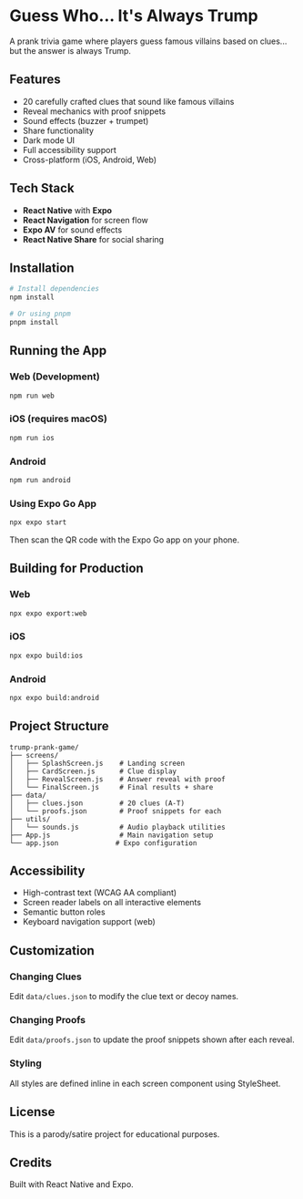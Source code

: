 # Guess Who... It's Always Trump

A prank trivia game where players guess famous villains based on clues... but the answer is always Trump.

## Features

- 20 carefully crafted clues that sound like famous villains
- Reveal mechanics with proof snippets
- Sound effects (buzzer + trumpet)
- Share functionality
- Dark mode UI
- Full accessibility support
- Cross-platform (iOS, Android, Web)

## Tech Stack

- **React Native** with **Expo**
- **React Navigation** for screen flow
- **Expo AV** for sound effects
- **React Native Share** for social sharing

## Installation

```bash
# Install dependencies
npm install

# Or using pnpm
pnpm install
```

## Running the App

### Web (Development)
```bash
npm run web
```

### iOS (requires macOS)
```bash
npm run ios
```

### Android
```bash
npm run android
```

### Using Expo Go App
```bash
npx expo start
```
Then scan the QR code with the Expo Go app on your phone.

## Building for Production

### Web
```bash
npx expo export:web
```

### iOS
```bash
npx expo build:ios
```

### Android
```bash
npx expo build:android
```

## Project Structure

```
trump-prank-game/
├── screens/
│   ├── SplashScreen.js    # Landing screen
│   ├── CardScreen.js      # Clue display
│   ├── RevealScreen.js    # Answer reveal with proof
│   └── FinalScreen.js     # Final results + share
├── data/
│   ├── clues.json         # 20 clues (A-T)
│   └── proofs.json        # Proof snippets for each
├── utils/
│   └── sounds.js          # Audio playback utilities
├── App.js                 # Main navigation setup
└── app.json              # Expo configuration
```

## Accessibility

- High-contrast text (WCAG AA compliant)
- Screen reader labels on all interactive elements
- Semantic button roles
- Keyboard navigation support (web)

## Customization

### Changing Clues
Edit `data/clues.json` to modify the clue text or decoy names.

### Changing Proofs
Edit `data/proofs.json` to update the proof snippets shown after each reveal.

### Styling
All styles are defined inline in each screen component using StyleSheet.

## License

This is a parody/satire project for educational purposes.

## Credits

Built with React Native and Expo.

